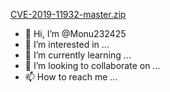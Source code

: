 [CVE-2019-11932-master.zip](https://github.com/Monu232425/Monu232425/files/11380666/CVE-2019-11932-master.zip)
- 👋 Hi, I’m @Monu232425
- 👀 I’m interested in ...
- 🌱 I’m currently learning ...
- 💞️ I’m looking to collaborate on ...
- 📫 How to reach me ...

<!---
Monu232425/Monu232425 is a ✨ special ✨ repository because its `README.md` (this file) appears on your GitHub profile.
You can click the Preview link to take a look at your changes.
--->
